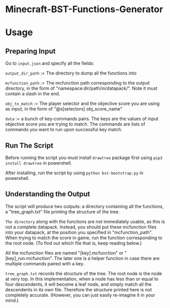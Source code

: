 # Minecraft-BST-Functions-Generator

# Usage
## Preparing Input
Go to `input.json` and specify all the fields:

`output_dir_path` := The directory to dump all the functions into

`mcfunction_path` := The mcfunction path corresponding to the output directory, in the form of "namespace:dir/path/in/datapack/". Note it must contain a slash in the end.

`obj_to_match` := The player selector and the objective score you are using as input, in the form of "@s\[selectors\] obj_score_name"

`data` := a bunch of key-commands pairs. The keys are the values of input objective score you are trying to match. The commands are lists of commands you want to run upon successful key match. 

## Run The Script
Before running the script you must install `drawtree` package first using `pip3 install drawtree` in powershell.

After installing, run the script by using `python bst-bootstrap.py` in powershell.

## Understanding the Output
The script will produce two outputs: a directory containing all the functions, a "tree_graph.txt" file printing the structure of the tree.

`The directory` along with the functions are not immediately usable, as this is not a complete datapack. Instead, you should put these mcfunction files into your datapack, at the position you specified in "mcfunction_path". When trying to match the score in game, run the function corresponding to the root node. (To find out which file that is, keep reading below.) 

All the mcfunction files are named "\[key\].mcfunction" or "\[key\]\_run.mcfunction". The later one is a helper function in case there are multiple commands paired with a key. 

`tree_graph.txt` records the structure of the tree. The root node is the node at very top. In this implementation, when a node has less than or equal to four descendents, it will become a leaf node, and simply match all the descendents in its own file. Therefore the structure printed here is not completely accurate. (However, you can just easily re-imagine it in your mind.)
